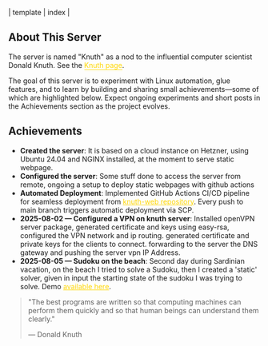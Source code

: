 | template | index |

## About This Server

The server is named "Knuth" as a nod to the influential computer scientist Donald Knuth. See the <a href="/knuth.html" style="color: #ffd700; text-decoration: none; border-bottom: 1px solid #ffd700;">Knuth page</a>.

The goal of this server is to experiment with Linux automation, glue features, and to learn by building and sharing small achievements—some of which are highlighted below. Expect ongoing experiments and short posts in the Achievements section as the project evolves.

## Achievements

- **Created the server**: It is based on a cloud instance on Hetzner, using Ubuntu 24.04 and NGINX installed, at the moment to serve static webpage.
- **Configured the server**: Some stuff done to access the server from remote, ongoing a setup to deploy static webpages with github actions
- **Automated Deployment**: Implemented GitHub Actions CI/CD pipeline for seamless deployment from <a href="https://github.com/ane1990/knuth-web" style="color: #ffd700;">knuth-web repository</a>. Every push to main branch triggers automatic deployment via SCP.
- **2025-08-02 — Configured a VPN on knuth server**: Installed openVPN server package, generated certificate and keys using easy-rsa, configured the VPN network and ip routing. generated certificate and private keys for the clients to connect. forwarding to the server the DNS gateway and pushing the server vpn IP Address.
- **2025-08-05 — Sudoku on the beach**: Second day during Sardinian vacation, on the beach I tried to solve a Sudoku, then I created a 'static' solver, given in input the starting state of the sudoku I was trying to solve. Demo <a href="/sudoku_solver.html" style="color: #ffd700;">available here</a>.

> "The best programs are written so that computing machines can perform them quickly and so that human beings can understand them clearly."
>
> — Donald Knuth


